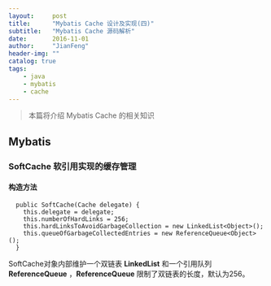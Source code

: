```yaml
---
layout:     post
title:      "Mybatis Cache 设计及实现(四)"
subtitle:   "Mybatis Cache 源码解析"
date:       2016-11-01
author:     "JianFeng"
header-img: ""
catalog: true
tags:
    - java
    - mybatis
    - cache
---
```


> 本篇将介绍 Mybatis Cache 的相关知识

## Mybatis

### SoftCache 软引用实现的缓存管理

#### 构造方法

	  public SoftCache(Cache delegate) {
	    this.delegate = delegate;
	    this.numberOfHardLinks = 256;
	    this.hardLinksToAvoidGarbageCollection = new LinkedList<Object>();
	    this.queueOfGarbageCollectedEntries = new ReferenceQueue<Object>();
	  }
SoftCache对象内部维护一个双链表 **LinkedList** 和一个引用队列 **ReferenceQueue** ，**ReferenceQueue** 限制了双链表的长度，默认为256。



